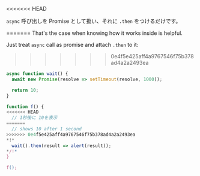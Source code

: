 
<<<<<<< HEAD

`async` 呼び出しを Promise として扱い、それに `.then` をつけるだけです。

=======
That's the case when knowing how it works inside is helpful.

Just treat `async` call as promise and attach `.then` to it:
>>>>>>> 0e4f5e425aff4a9767546f75b378ad4a2a2493ea
```js run
async function wait() {
  await new Promise(resolve => setTimeout(resolve, 1000));

  return 10;
}

function f() {
<<<<<<< HEAD
  // 1秒後に 10を表示
=======
  // shows 10 after 1 second
>>>>>>> 0e4f5e425aff4a9767546f75b378ad4a2a2493ea
*!*
  wait().then(result => alert(result));
*/!*
}

f();
```
